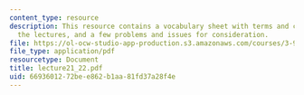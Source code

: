 ```yaml
---
content_type: resource
description: This resource contains a vocabulary sheet with terms and concepts from
  the lectures, and a few problems and issues for consideration.
file: https://ol-ocw-studio-app-production.s3.amazonaws.com/courses/3-987-human-origins-and-evolution-spring-2006/6693601272bee862b1aa81fd37a28f4e_lecture21_22.pdf
file_type: application/pdf
resourcetype: Document
title: lecture21_22.pdf
uid: 66936012-72be-e862-b1aa-81fd37a28f4e
---
```

